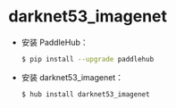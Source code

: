 # darknet53_imagenet
* 安装 PaddleHub：

    ```bash
    $ pip install --upgrade paddlehub
    ```

* 安装 darknet53_imagenet：

    ```bash
    $ hub install darknet53_imagenet
    ```
